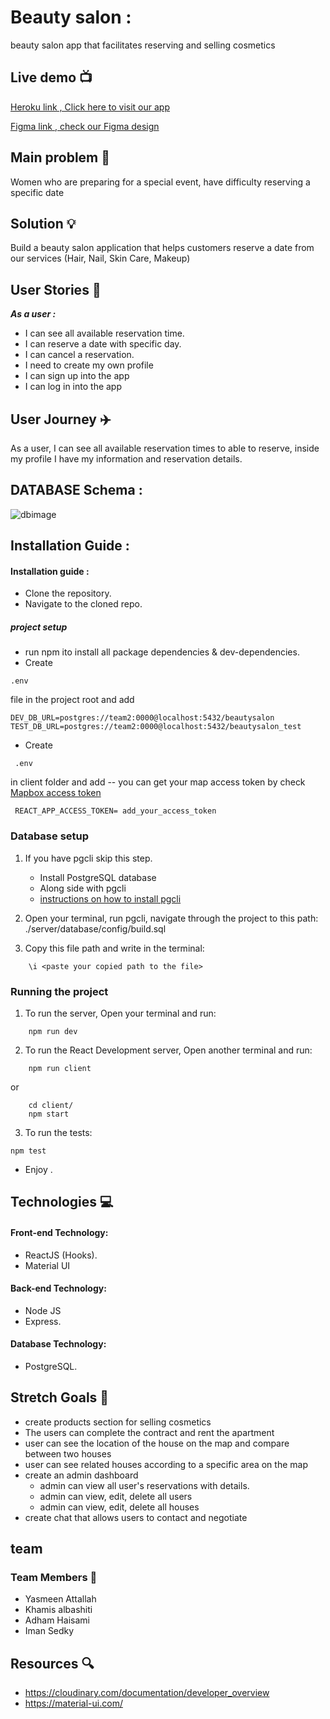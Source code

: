 # Beauty salon  : 
beauty salon app that facilitates reserving and selling cosmetics


## Live demo :tv: 
[Heroku link , Click here to visit our app](https://beauty-salon-yaki.herokuapp.com/)

[Figma link , check our Figma design](https://www.figma.com/file/4hmZafPVzB3SucO8FeGYaO/Beauty_Salon)



## Main problem :new_moon_with_face: 

Women who are preparing for a special event, have difficulty reserving a specific date


## Solution :bulb:
Build a beauty salon application that helps customers reserve a date from our services (Hair, Nail, Skin Care, Makeup)

## User Stories :open_book:
***As a user :***
* I can see all available reservation time.
* I can reserve a date with specific day.
* I can cancel a reservation.
* I need to create my own profile
* I can sign up into the app 
* I can log in into the app


## User Journey :airplane:

As a user, I can see all available  reservation times to able to reserve, inside my profile I have my information and reservation details.

<!-- ## Prototype :art:
![prototype]() -->

## DATABASE Schema :
![dbimage](https://cdn.discordapp.com/attachments/822914974731993098/824323597014925352/unknown.png)

## Installation Guide :
####  Installation guide :
-   Clone the repository.
-   Navigate to the cloned repo.
##### project setup
-  run npm ito install  all package dependencies & dev-dependencies.
 -  Create 
 ```
 .env
 ```

 file in the project root and add 
 
 ```
 DEV_DB_URL=postgres://team2:0000@localhost:5432/beautysalon
TEST_DB_URL=postgres://team2:0000@localhost:5432/beautysalon_test
```
 

- Create  
```
 .env 
 ```
 in client folder and add 
 -- you can get  your map access token by check [Mapbox access token](https://docs.mapbox.com/help/getting-started/access-tokens/)

```
 REACT_APP_ACCESS_TOKEN= add_your_access_token  
```



### Database setup 
1. If you have pgcli skip this step.

   - Install PostgreSQL database
   - Along side with pgcli
   - [instructions on how to install pgcli](https://www.pgcli.com/install)

2. Open your terminal, run pgcli, navigate through the project to this path: ./server/database/config/build.sql

3. Copy this file path and write in the terminal:

```
    \i <paste your copied path to the file>
```

### Running the project 
1. To run the server, Open your terminal and run:

```
    npm run dev
```


2. To run the React Development server, Open another terminal and run:

```
    npm run client
```

or 

```
    cd client/
    npm start
```
 


3. To run the tests:

```
npm test
```
 

-   Enjoy .



## Technologies :computer:

#### Front-end Technology:

- ReactJS (Hooks).
- Material UI

#### Back-end Technology:

- Node JS
- Express.

#### Database Technology:
 - PostgreSQL.

## Stretch Goals :goal_net:
* create products section for selling cosmetics
* The users can complete the contract and rent the apartment
* user can see the location of the house on the map and compare between two houses
* user can see related houses according to a specific area on the map
* create an admin dashboard
    * admin can view all user's reservations with details. 
     * admin can view, edit, delete all users 
    * admin can view, edit, delete all houses 
* create chat that allows users to contact and negotiate


## team

### Team Members :bat:
* Yasmeen Attallah 
* Khamis albashiti
* Adham Haisami
* Iman Sedky



## Resources :mag:
* https://cloudinary.com/documentation/developer_overview
* https://material-ui.com/

